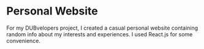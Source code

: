 # Personal Website

For my DUBvelopers project, I created a casual personal website containing random info about my interests and experiences. I used React.js for some convenience. 



